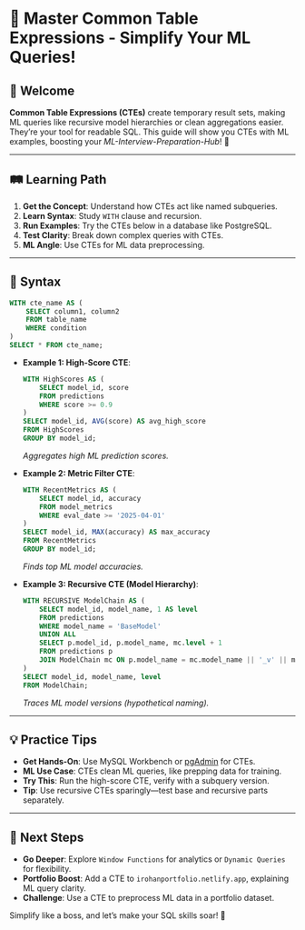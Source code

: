 # 🎉 Master Common Table Expressions - Simplify Your ML Queries!

## 🌟 Welcome

**Common Table Expressions (CTEs)** create temporary result sets, making ML queries like recursive model hierarchies or clean aggregations easier. They’re your tool for readable SQL. This guide will show you CTEs with ML examples, boosting your *ML-Interview-Preparation-Hub*! 🚀

---

## 🛤️ Learning Path

1. **Get the Concept**: Understand how CTEs act like named subqueries.
2. **Learn Syntax**: Study `WITH` clause and recursion.
3. **Run Examples**: Try the CTEs below in a database like PostgreSQL.
4. **Test Clarity**: Break down complex queries with CTEs.
5. **ML Angle**: Use CTEs for ML data preprocessing.

---

## 📜 Syntax

```sql
WITH cte_name AS (
    SELECT column1, column2
    FROM table_name
    WHERE condition
)
SELECT * FROM cte_name;
```

- **Example 1: High-Score CTE**:
  ```sql
  WITH HighScores AS (
      SELECT model_id, score
      FROM predictions
      WHERE score >= 0.9
  )
  SELECT model_id, AVG(score) AS avg_high_score
  FROM HighScores
  GROUP BY model_id;
  ```
  *Aggregates high ML prediction scores.*

- **Example 2: Metric Filter CTE**:
  ```sql
  WITH RecentMetrics AS (
      SELECT model_id, accuracy
      FROM model_metrics
      WHERE eval_date >= '2025-04-01'
  )
  SELECT model_id, MAX(accuracy) AS max_accuracy
  FROM RecentMetrics
  GROUP BY model_id;
  ```
  *Finds top ML model accuracies.*

- **Example 3: Recursive CTE (Model Hierarchy)**:
  ```sql
  WITH RECURSIVE ModelChain AS (
      SELECT model_id, model_name, 1 AS level
      FROM predictions
      WHERE model_name = 'BaseModel'
      UNION ALL
      SELECT p.model_id, p.model_name, mc.level + 1
      FROM predictions p
      JOIN ModelChain mc ON p.model_name = mc.model_name || '_v' || mc.level
  )
  SELECT model_id, model_name, level
  FROM ModelChain;
  ```
  *Traces ML model versions (hypothetical naming).*

---

## 💡 Practice Tips

- **Get Hands-On**: Use MySQL Workbench or [pgAdmin](https://www.pgadmin.org) for CTEs.
- **ML Use Case**: CTEs clean ML queries, like prepping data for training.
- **Try This**: Run the high-score CTE, verify with a subquery version.
- **Tip**: Use recursive CTEs sparingly—test base and recursive parts separately.

---

## 🚀 Next Steps

- **Go Deeper**: Explore `Window Functions` for analytics or `Dynamic Queries` for flexibility.
- **Portfolio Boost**: Add a CTE to `irohanportfolio.netlify.app`, explaining ML query clarity.
- **Challenge**: Use a CTE to preprocess ML data in a portfolio dataset.

Simplify like a boss, and let’s make your SQL skills soar! 🌟